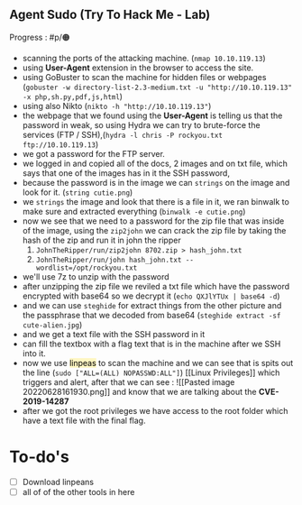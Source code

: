 ## Agent Sudo (Try To Hack Me - Lab)
Progress : #p/🟠 
- scanning the ports of the attacking machine. (`nmap 10.10.119.13`)
- using **User-Agent** extension in the browser to access the site.
- using GoBuster to scan the machine for hidden files or webpages (`gobuster -w directory-list-2.3-medium.txt -u "http://10.10.119.13" -x php,sh.py,pdf,js,html`)
- using also Nikto (`nikto -h "http://10.10.119.13"`) 
- the webpage that we found using the **User-Agent** is telling us that the password in weak, so using Hydra we can try to brute-force the services (FTP / SSH),(`hydra -l chris -P rockyou.txt ftp://10.10.119.13`)
- we got a password for the FTP server.
- we logged in and copied all of the docs, 2 images and on txt file, which says that one of the images has in it the SSH password,
- because the password is in the image we can `strings` on the image and look for it. (`string cutie.png`)
- we `strings` the image and look that there is a file in it, we ran binwalk to make sure and extracted everything (`binwalk -e cutie.png`)
- now we see that we need to a password for the zip file that was inside of the image, using the `zip2john` we can crack the zip file by taking the hash of the zip and run it in john the ripper
	1. `JohnTheRipper/run/zip2john 8702.zip > hash_john.txt`
	2. `JohnTheRipper/run/john hash_john.txt --wordlist=/opt/rockyou.txt`
- we'll use 7z to unzip with the password
- after unzipping the zip file we reviled a txt file which have the password encrypted with base64 so we decrypt it (`echo QXJlYTUx | base64 -d`) 
- and we can use `steghide` for extract things from the other picture and the passphrase that we decoded from base64 (`steghide extract -sf cute-alien.jpg`)
- and we get a text file with the SSH password in it
- can fill the textbox with a flag text that is in the machine after we SSH into it.
- now we use <mark style="background: #FFF3A3A6;">linpeas</mark> to scan the machine and we can see that is spits out the line (`sudo ["ALL=(ALL) NOPASSWD:ALL"]`) [[Linux Privileges]] which triggers and alert, 
  after that we can see : ![[Pasted image 20220628161930.png]] and know that we are talking about the **CVE-2019-14287**
- after we got the root privileges we have access to the root folder which have a text file with the final flag.

# To-do's
- [ ] Download linpeans
- [ ] all of of the other tools in here